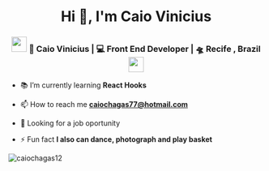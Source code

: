 <h1 align="center">Hi 👋, I'm Caio Vinicius</h1>
<div align="center">
<h3><img src="https://media.giphy.com/media/WUlplcMpOCEmTGBtBW/giphy.gif" width="30"> 👨 Caio Vinicius | 💻 Front End Developer | 🛸 Recife , Brazil <img src="https://media.giphy.com/media/WUlplcMpOCEmTGBtBW/giphy.gif" width="30"></h3>
</div>

- 📚 I’m currently learning **React Hooks**

- 📫 How to reach me **caiochagas77@hotmail.com**

- 👀 Looking for a job oportunity 

- ⚡ Fun fact **I also can dance, photograph and play basket**



<p><img align="center" src="https://github-readme-stats.vercel.app/api/top-langs?username=caiochagas12&show_icons=true&locale=en&layout=compact" alt="caiochagas12" /></p>
